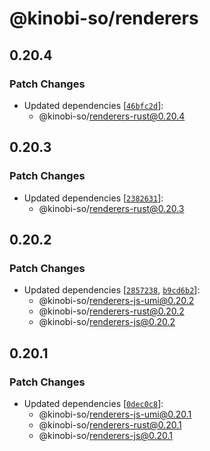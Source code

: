 # @kinobi-so/renderers

## 0.20.4

### Patch Changes

- Updated dependencies [[`46bfc2d`](https://github.com/kinobi-so/kinobi/commit/46bfc2dd3609dc63e7d05e30dd1d196c9e8903cf)]:
  - @kinobi-so/renderers-rust@0.20.4

## 0.20.3

### Patch Changes

- Updated dependencies [[`2382631`](https://github.com/kinobi-so/kinobi/commit/238263129b61df67f010b47cd9229b2662eaccb2)]:
  - @kinobi-so/renderers-rust@0.20.3

## 0.20.2

### Patch Changes

- Updated dependencies [[`2857238`](https://github.com/kinobi-so/kinobi/commit/28572383c1f6f6968df88be61d49b41059475d94), [`b9cd6b2`](https://github.com/kinobi-so/kinobi/commit/b9cd6b29f4e5229512a7cc3dd28a6f6074dedd98)]:
  - @kinobi-so/renderers-js-umi@0.20.2
  - @kinobi-so/renderers-rust@0.20.2
  - @kinobi-so/renderers-js@0.20.2

## 0.20.1

### Patch Changes

- Updated dependencies [[`0dec0c8`](https://github.com/kinobi-so/kinobi/commit/0dec0c8fff5e80fafc964416058e4ddf1db2bda0)]:
  - @kinobi-so/renderers-js-umi@0.20.1
  - @kinobi-so/renderers-rust@0.20.1
  - @kinobi-so/renderers-js@0.20.1
